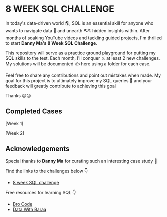 
# 8 WEEK SQL CHALLENGE

In today's data-driven world 🌎, SQL is an essential skill for anyone who wants to navigate data 🚤 and unearth ⛏⛏ hidden insights within. After months of soaking YouTube videos and tackling guided projects, I'm thrilled  to start **Danny Ma's 8 Week SQL Challenge**. 

This repository will serve as a practice ground playground for putting my SQL skills to the test. Each month, I'll conquer ⚔ at least 2 new challenges. My solutions will be documented ✍ here using a folder for each case.

Feel free to share any contributions and point out mistakes when made. My goal for this project is to ultimately improve my SQL queries 💪 and your feedback will greatly contribute to achieving this goal  

Thanks 😊😉



## Completed Cases

[Week 1]

[Week 2]


## Acknowledgements

Special thanks to **Danny Ma** for curating such an interesting case study 🙏

Find the links to the challenges below 👇
 - [8 week SQL challenge](http://www.8weeksqlchallenge.com/)


Free resources for learning SQL 👇
 - [Bro Code](https://www.youtube.com/watch?v=oPV2sjMG53U&list=PLZPZq0r_RZOMskz6MdsMOgxzheIyjo-BZ&pp=iAQB)
 - [Data With Baraa](https://www.youtube.com/watch?v=9vVqYcwIGzo&list=PLNcg_FV9n7qZDdRInCl7wfOO8yZqYX5hO&pp=iAQB)

